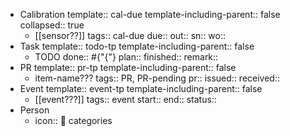 - Calibration
  template:: cal-due
  template-including-parent:: false
  collapsed:: true
	- [[sensor??]] 
	  tags:: cal-due
	  due::
	  out::
	  sn::
	  wo::
- Task
  template:: todo-tp
  template-including-parent:: false
	- TODO 
	  done:: #{"{"}
	  plan:: 
	  finished::
	  remark::
- PR
  template:: pr-tp
  template-including-parent:: false
	- item-name???
	  tags:: PR, PR-pending
	  pr:: 
	  issued:: 
	  received::
- Event
  template:: event-tp
  template-including-parent:: false
	- [[event???]]
	  tags:: event
	  start:: 
	  end:: 
	  status::
- Person
	- icon:: 👤
	  categories